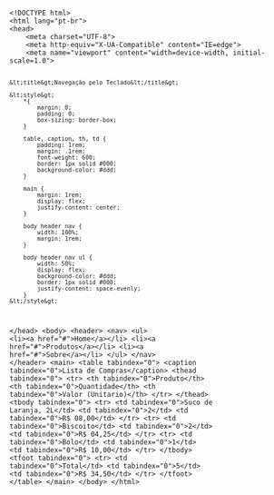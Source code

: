 <Code language='html'>
&lt;!DOCTYPE html&gt;
&lt;html lang="pt-br"&gt;
&lt;head&gt;
    &lt;meta charset="UTF-8"&gt;
    &lt;meta http-equiv="X-UA-Compatible" content="IE=edge"&gt;
    &lt;meta name="viewport" content="width=device-width, initial-scale=1.0"&gt;

    &lt;title&gt;Navegação pelo Teclado&lt;/title&gt;

    &lt;style&gt;
        *{
            margin: 0;
            padding: 0;
            box-sizing: border-box;
        }

        table, caption, th, td {
            padding: 1rem;
            margin: .1rem;
            font-weight: 600;
            border: 1px solid #000;
            background-color: #ddd;
        }

        main {
            margin: 1rem;
            display: flex;
            justify-content: center;
        }

        body header nav {
            width: 100%;
            margin: 1rem;
        }

        body header nav ul {
            width: 50%;
            display: flex;
            background-color: #ddd;
            border: 1px solid #000;
            justify-content: space-evenly;
        }
    &lt;/style&gt;
&lt;/head&gt;
&lt;body&gt;
    &lt;header&gt;
        &lt;nav&gt;
            &lt;ul&gt;
                &lt;li&gt;&lt;a href="#"&gt;Home&lt;/a&gt;&lt;/li&gt;
                &lt;li&gt;&lt;a href="#"&gt;Produtos&lt;/a&gt;&lt;/li&gt;
                &lt;li&gt;&lt;a href="#"&gt;Sobre&lt;/a&gt;&lt;/li&gt;
            &lt;/ul&gt;
        &lt;/nav&gt;
    &lt;/header&gt;
    &lt;main&gt;
        &lt;table tabindex="0"&gt;
            &lt;caption tabindex="0"&gt;Lista de Compras&lt;/caption&gt;
            &lt;thead tabindex="0"&gt;
                &lt;tr&gt;
                    &lt;th tabindex="0"&gt;Produto&lt;/th&gt;
                    &lt;th tabindex="0"&gt;Quantidade&lt;/th&gt;
                    &lt;th tabindex="0"&gt;Valor (Unitario)&lt;/th&gt;
                &lt;/tr&gt;
            &lt;/thead&gt;
            &lt;tbody tabindex="0"&gt;
                &lt;tr&gt;
                    &lt;td tabindex="0"&gt;Suco de Laranja, 2L&lt;/td&gt;
                    &lt;td tabindex="0"&gt;2&lt;/td&gt;
                    &lt;td tabindex="0"&gt;R$ 08,00&lt;/td&gt;
                &lt;/tr&gt;
                &lt;tr&gt;
                    &lt;td tabindex="0"&gt;Biscoito&lt;/td&gt;
                    &lt;td tabindex="0"&gt;2&lt;/td&gt;
                    &lt;td tabindex="0"&gt;R$ 04,25&lt;/td&gt;
                &lt;/tr&gt;
                &lt;tr&gt;
                    &lt;td tabindex="0"&gt;Bolo&lt;/td&gt;
                    &lt;td tabindex="0"&gt;1&lt;/td&gt;
                    &lt;td tabindex="0"&gt;R$ 10,00&lt;/td&gt;
                &lt;/tr&gt;
            &lt;/tbody&gt;
            &lt;tfoot tabindex="0"&gt;
                &lt;tr&gt;
                    &lt;td tabindex="0"&gt;Total&lt;/td&gt;
                    &lt;td tabindex="0"&gt;5&lt;/td&gt;
                    &lt;td tabindex="0"&gt;R$ 34,50&lt;/td&gt;
                &lt;/tr&gt;
            &lt;/tfoot&gt;
        &lt;/table&gt;
    &lt;/main&gt;
&lt;/body&gt;
&lt;/html&gt;
</Code>